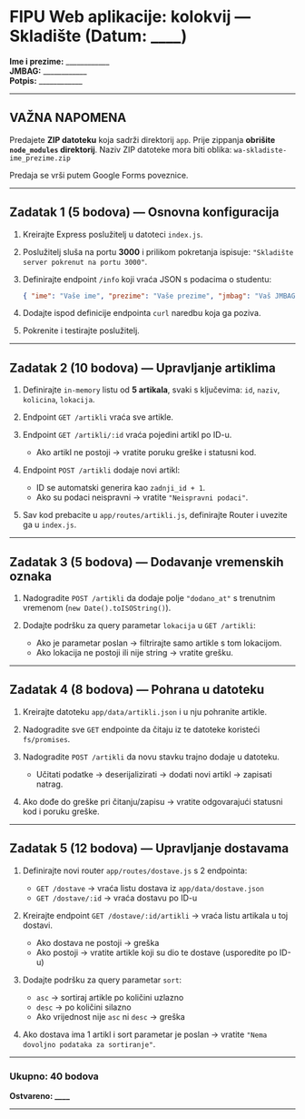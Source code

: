# FIPU Web aplikacije: kolokvij — **Skladište** (Datum: ____)

**Ime i prezime:** ____________  
**JMBAG:** ____________  
**Potpis:** ____________  

---

##  VAŽNA NAPOMENA

Predajete **ZIP datoteku** koja sadrži direktorij `app`.
Prije zippanja **obrišite `node_modules` direktorij**.
Naziv ZIP datoteke mora biti oblika:
`wa-skladiste-ime_prezime.zip`

Predaja se vrši putem Google Forms poveznice.

---

##  Zadatak 1 (5 bodova) — Osnovna konfiguracija

1. Kreirajte Express poslužitelj u datoteci `index.js`.
2. Poslužitelj sluša na portu **3000** i prilikom pokretanja ispisuje:
   `"Skladište server pokrenut na portu 3000"`.
3. Definirajte endpoint `/info` koji vraća JSON s podacima o studentu:

   ```json
   { "ime": "Vaše ime", "prezime": "Vaše prezime", "jmbag": "Vaš JMBAG" }
   ```
4. Dodajte ispod definicije endpointa `curl` naredbu koja ga poziva.
5. Pokrenite i testirajte poslužitelj.

---

##  Zadatak 2 (10 bodova) — Upravljanje artiklima

1. Definirajte `in-memory` listu od **5 artikala**, svaki s ključevima:
   `id`, `naziv`, `kolicina`, `lokacija`.
2. Endpoint `GET /artikli` vraća sve artikle.
3. Endpoint `GET /artikli/:id` vraća pojedini artikl po ID-u.

   * Ako artikl ne postoji → vratite poruku greške i statusni kod.
4. Endpoint `POST /artikli` dodaje novi artikl:

   * ID se automatski generira kao `zadnji_id + 1`.
   * Ako su podaci neispravni → vratite `"Neispravni podaci"`.
5. Sav kod prebacite u `app/routes/artikli.js`, definirajte Router i uvezite ga u `index.js`.

---

## Zadatak 3 (5 bodova) — Dodavanje vremenskih oznaka

1. Nadogradite `POST /artikli` da dodaje polje `"dodano_at"` s trenutnim vremenom (`new Date().toISOString()`).
2. Dodajte podršku za query parametar `lokacija` u `GET /artikli`:

   * Ako je parametar poslan → filtrirajte samo artikle s tom lokacijom.
   * Ako lokacija ne postoji ili nije string → vratite grešku.

---

## Zadatak 4 (8 bodova) — Pohrana u datoteku

1. Kreirajte datoteku `app/data/artikli.json` i u nju pohranite artikle.
2. Nadogradite sve `GET` endpointe da čitaju iz te datoteke koristeći `fs/promises`.
3. Nadogradite `POST /artikli` da novu stavku trajno dodaje u datoteku.

   * Učitati podatke → deserijalizirati → dodati novi artikl → zapisati natrag.
4. Ako dođe do greške pri čitanju/zapisu → vratite odgovarajući statusni kod i poruku greške.

---

## Zadatak 5 (12 bodova) — Upravljanje dostavama

1. Definirajte novi router `app/routes/dostave.js` s 2 endpointa:

   * `GET /dostave` → vraća listu dostava iz `app/data/dostave.json`
   * `GET /dostave/:id` → vraća dostavu po ID-u
2. Kreirajte endpoint `GET /dostave/:id/artikli` → vraća listu artikala u toj dostavi.

   * Ako dostava ne postoji → greška
   * Ako postoji → vratite artikle koji su dio te dostave (usporedite po ID-u)
3. Dodajte podršku za query parametar `sort`:

   * `asc` → sortiraj artikle po količini uzlazno
   * `desc` → po količini silazno
   * Ako vrijednost nije `asc` ni `desc` → greška
4. Ako dostava ima 1 artikl i sort parametar je poslan →
   vratite `"Nema dovoljno podataka za sortiranje"`.

---

### Ukupno: **40 bodova**

**Ostvareno: ____**

---

